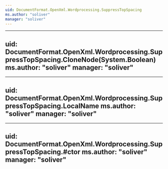 ```yaml
---
uid: DocumentFormat.OpenXml.Wordprocessing.SuppressTopSpacing
ms.author: "soliver"
manager: "soliver"
---
```


---
uid: DocumentFormat.OpenXml.Wordprocessing.SuppressTopSpacing.CloneNode(System.Boolean)
ms.author: "soliver"
manager: "soliver"
---

---
uid: DocumentFormat.OpenXml.Wordprocessing.SuppressTopSpacing.LocalName
ms.author: "soliver"
manager: "soliver"
---

---
uid: DocumentFormat.OpenXml.Wordprocessing.SuppressTopSpacing.#ctor
ms.author: "soliver"
manager: "soliver"
---
